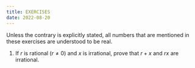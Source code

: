 ```yaml
---
title: EXERCISES
date: 2022-08-20
---
```


Unless the contrary is explicitly stated, all numbers that are mentioned in these exercises are understood to be real.

1. If $r$ is rational $(r \neq 0)$ and $x$ is irrational, prove that $r+x$ and $r x$ are irrational.